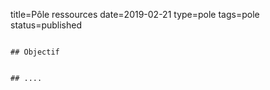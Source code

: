 title=Pôle ressources
date=2019-02-21
type=pole
tags=pole
status=published
~~~~~~

## Objectif


## ....